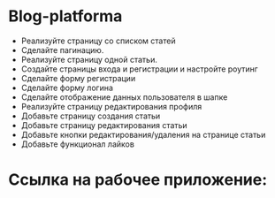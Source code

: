 # Blog-platforma

- Реализуйте страницу со списком статей
- Сделайте пагинацию.
- Реализуйте страницу одной статьи.
- Создайте страницы входа и регистрации и настройте роутинг
- Сделайте форму регистрации
- Сделайте форму логина
- Сделайте отображение данных пользователя в шапке
- Реализуйте страницу редактирования профиля
- Добавьте страницу создания статьи
- Добавьте страницу редактирования статьи
- Добавьте кнопки редактирования/удаления на странице статьи
- Добавьте функционал лайков

# Ссылка на рабочее приложение: 
